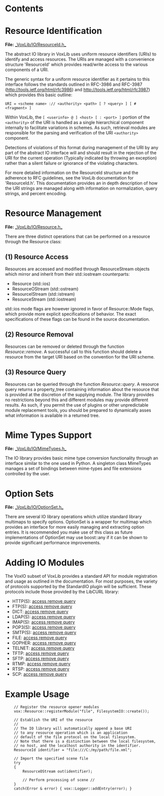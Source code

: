 # Contents #



# Resource Identification #

**File:** [\_VoxLib/IO/ResourceId.h\_](https://code.google.com/p/voxrender/source/browse/trunk/Source/VoxLib/IO/ResourceId.h)

The abstract IO library in VoxLib uses uniform resource identifiers (URIs) to identify and access resources. The URIs are managed with a convenience structure 'ResourceId' which provides read/write access to the various components of a URI.

The generic syntax for a uniform resource identifier as it pertains to this interface follows the standards outlined in RFC-3986 and RFC-3987 (http://tools.ietf.org/html/rfc3986) and http://tools.ietf.org/html/rfc3987) which provides this basic outline:

```
URI = <scheme name> :// <authority> <path> [ ? <query> ] [ # <fragment> ]
```

Within VoxLib, the `[ <userinfo> @ ] <host> [ : <port> ]` portion of the `<authority>` of the URI is handled as a single hierarchical component internally to facilitate variations in schemes. As such, retrieval modules are responsible for the parsing and verification of the URI `<authority>` component.

Detections of violations of this format during management of the URI by any part of the abstract IO interface will and should result in the rejection of the URI for the current operation (Typically indicated by throwing an exception) rather than a silent failure or ignorance of the violating characters.

For more detailed information on the ResourceId structure and the adherence to RFC guidelines, see the VoxLib documentation for 'ResourceId.h'. This documentation provides an in depth description of how the URI strings are managed along with information on normalization, query strings, and percent encoding.

# Resource Management #

**File:** [\_VoxLib/IO/Resource.h\_](https://code.google.com/p/voxrender/source/browse/trunk/Source/VoxLib/IO/ResourceId.h)

There are three distinct operations that can be performed on a resource through the Resource class:

## (1) Resource Access ##

Resources are accessed and modified through ResourceStream objects which mirror and inherit from their std::iostream counterparts:

  * Resource (std::ios)
  * ResourceOStream (std::ostream)
  * ResourceIStream (std::istream)
  * ResourceStream (std::iostream)

std::ios mode flags are however ignored in favor of Resource::Mode flags, which provide more explicit specifications of behavior. The exact specifications of these flags can be found in the source documentation.

## (2) Resource Removal ##

Resources can be removed or deleted through the function _Resource::remove_. A successful call to this function should delete a resource from the target URI based on the convention for the URI scheme.

## (3) Resource Query ##

Resources can be queried through the function _Resource::query_. A resource query returns a property\_tree containing information about the resource that is provided at the discretion of the supplying module. The library provides no restrictions beyond this and different modules may provide different results. As such, if you permit the use of plugins or other unpredictable module replacement tools, you should be prepared to dynamically asses what information is available in a returned tree.

# Mime Types Support #

**File:** [\_VoxLib/IO/MimeTypes.h\_](https://code.google.com/p/voxrender/source/browse/trunk/Source/VoxLib/IO/ResourceId.h)

The IO library provides basic mime type conversion functionality through an interface similar to the one used in Python. A singleton class MimeTypes manages a set of bindings between mime-types and file extensions controlled by the user.

# Option Sets #

**File:** [\_VoxLib/IO/OptionSet.h\_](https://code.google.com/p/voxrender/source/browse/trunk/Source/VoxLib/IO/ResourceId.h)

There are several IO library operations which utilize standard library multimaps to specify options. OptionSet is a wrapper for multimap which provides an interface for more easily managing and extracting option entries. It is recommended you make use of this class as future implementations of OptionSet may use boost::any if it can be shown to provide significant performance improvements.

# Adding IO Modules #

The VoxIO subset of VoxLib provides a standard API for module registration and usage as outlined in the documentation. For most purposes, the variety of protocols supported by the StandardIO plugin will be sufficient. These protocols include those provided by the LibCURL library:

  * HTTP(S):  [access remove query ](.md)
  * FTP(S):   [access remove query ](.md)
  * DICT:     [access remove query ](.md)
  * LDAP(S):  [access remove query ](.md)
  * IMAP(S):  [access remove query ](.md)
  * POP3(S):  [access remove query ](.md)
  * SMTP(S):  [access remove query ](.md)
  * FILE:     [access remove query ](.md)
  * GOPHER:   [access remove query ](.md)
  * TELNET:   [access remove query ](.md)
  * TFTP:     [access remove query ](.md)
  * SFTP:     [access remove query ](.md)
  * RTMP:     [access remove query ](.md)
  * RTSP:     [access remove query ](.md)
  * SCP:      [access remove query ](.md)

# Example Usage #
```
    // Register the resource opener modules
    vox::Resource::registerModule("file", FilesystemIO::create());

    // Establish the URI of the resource
    //
    // The IO library will automatically append a base URI
    // to any resource operation which is an application
    // default of the file protocol on the local filesystem.
    // Note that there is a distinction between the local filesystem,
    // no host, and the localhost authority in the identifier.
    ResourceId identifier = "file:///C:/my/path/file.xml";

    // Import the specified scene file
    try
    {
        ResourceOStream out(identifier);

        // Perform processing of scene //
    }
    catch(Error & error) { vox::Logger::addEntry(error); }
```